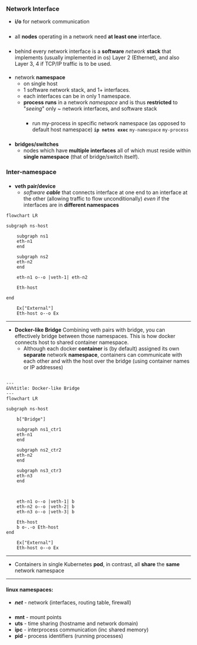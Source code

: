 ### Network Interface 

- **i/o** for network communication

#####
- all **nodes** operating in a network need **at least one** interface.

#####
- behind every network interface is a **software** *network* **stack** that implements (usually implemented in os) Layer 2 (Ethernet), and also Layer 3, 4 if TCP/IP traffic is to be used.



####

- network **namespace** 
    - on single host
    -  1 software network stack, and 1+ interfaces. 
    - each interfaces can be in only 1 namespace.
    - **process** **runs** in a network *namespace* and is thus **restricted**  to "*seeing*" only ~ network interfaces, and software stack
        #####
        - run my-process in specific network namespace (as opposed to default host namespace)
            **`ip netns exec`** `my-namespace` `my-process`

#####
- **bridges/switches** 
    - nodes which have **multiple interfaces** all of which must reside within **single namespace** (that of bridge/switch itself).

### Inter-namespace
####
- **veth pair/device** 
    - *software **cable*** that connects interface at one end to an interface at the other (allowing traffic to flow unconditionally) *even* if the interfaces are in **different namespaces**

```mermaid
flowchart LR

subgraph ns-host

    subgraph ns1
    eth-n1
    end

    subgraph ns2
    eth-n2
    end

    eth-n1 o--o |veth-1| eth-n2

    Eth-host

end    

    Ex["External"]
    Eth-host o--o Ex
```
---
 - **Docker-like Bridge**
Combining veth pairs with bridge, you can effectively bridge between those namespaces. This is how docker connects host to shared container namespace. 
    - Although each docker **container** is (by default) assigned its own **separate** network **namespace**, containers can communicate with each other and with the host over the bridge (using container names or IP addresses)


```mermaid

---
&%%title: Docker-like Bridge
---
flowchart LR
    
subgraph ns-host

    b["Bridge"]

    subgraph ns1_ctr1
    eth-n1
    end

    subgraph ns2_ctr2
    eth-n2
    end

    subgraph ns3_ctr3
    eth-n3
    end


    
    eth-n1 o--o |veth-1| b
    eth-n2 o--o |veth-2| b 
    eth-n3 o--o |veth-3| b 

    Eth-host
    b o-.-o Eth-host
end    

    Ex["External"]
    Eth-host o--o Ex
```

---
- Containers in single Kubernetes **pod**, in contrast, all **share** the **same** network namespace


---


#### linux namespaces:
- ***net***   - network (interfaces, routing table, firewall)
#####
- **mnt**   - mount points
- **uts**   - time sharing (hostname and network domain)
- **ipc**   - interprocess communication (inc shared memory)
- **pid**   - process identifiers (running processes)




